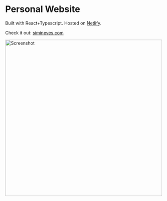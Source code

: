 # Personal Website

Built with React+Typescript. Hosted on [Netlify](https://www.netlify.com/).

Check it out: [simineves.com](https://ubiquitous-salmiakki-95465f.netlify.app/)

<img src="src/assets/screenshots/website-here" alt="Screenshot" width="500" />
